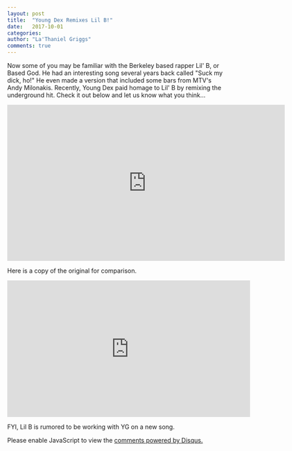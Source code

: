 ```yaml
---
layout: post
title:  "Young Dex Remixes Lil B!"
date:   2017-10-01
categories: 
author: "La'Thaniel Griggs"
comments: true
---
```

Now some of you may be familiar with the Berkeley based rapper Lil' B, or Based God. He had an interesting song several years back called "Suck my dick, ho!" He even made a version that included some bars from MTV's Andy Milonakis. Recently, Young Dex paid homage to Lil' B by remixing the underground hit. Check it out below and let us know what you think... 



<iframe width="640" height="360" src="http://www.worldstarhiphop.com/embed/112109" frameborder="0" allowfullscreen></iframe>





Here is a copy of the original for comparison. 

<iframe width="560" height="315" src="https://www.youtube.com/embed/MB5gKerbnLE" frameborder="0" allowfullscreen></iframe>


FYI, Lil B is rumored to be working with YG on a new song. 



<div id="disqus_thread"></div>
<script>

/**
*  RECOMMENDED CONFIGURATION VARIABLES: EDIT AND UNCOMMENT THE SECTION BELOW TO INSERT DYNAMIC VALUES FROM YOUR PLATFORM OR CMS.
*  LEARN WHY DEFINING THESE VARIABLES IS IMPORTANT: https://disqus.com/admin/universalcode/#configuration-variables*/
/*
var disqus_config = function () {
this.page.url = PAGE_URL;  // Replace PAGE_URL with your page's canonical URL variable
this.page.identifier = PAGE_IDENTIFIER; // Replace PAGE_IDENTIFIER with your page's unique identifier variable
};
*/
(function() { // DON'T EDIT BELOW THIS LINE
var d = document, s = d.createElement('script');
s.src = 'https://skull-n-bones-hip-hop.disqus.com/embed.js';
s.setAttribute('data-timestamp', +new Date());
(d.head || d.body).appendChild(s);
})();
</script>
<noscript>Please enable JavaScript to view the <a href="https://disqus.com/?ref_noscript">comments powered by Disqus.</a></noscript>
                            
